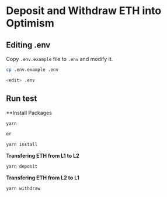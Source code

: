 # Deposit and Withdraw ETH into Optimism

## Editing .env

Copy `.env.example` file to `.env` and modify it.

```sh
cp .env.example .env

<edit> .env
```

## Run test

**Install Packages

```sh
yarn

or

yarn install
```

**Transfering ETH from L1 to L2**

```sh
yarn deposit
```

**Transfering ETH from L2 to L1**

```sh
yarn withdraw
```
